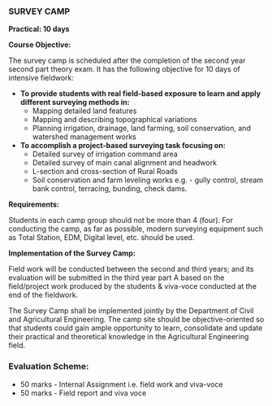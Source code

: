 ### SURVEY CAMP

**Practical: 10 days**

**Course Objective:**

The survey camp is scheduled after the completion of the second year second part theory exam. It has the following objective for 10 days of intensive fieldwork:

* **To provide students with real field-based exposure to learn and apply different surveying methods in:**
    * Mapping detailed land features
    * Mapping and describing topographical variations
    * Planning irrigation, drainage, land farming, soil conservation, and watershed management works
* **To accomplish a project-based surveying task focusing on:**
    * Detailed survey of irrigation command area
    * Detailed survey of main canal alignment and headwork
    * L-section and cross-section of Rural Roads
    * Soil conservation and farm leveling works e.g. - gully control, stream bank control, terracing, bunding, check dams.

**Requirements:**

Students in each camp group should not be more than 4 (four). For conducting the camp, as far as possible, modern surveying equipment such as Total Station, EDM, Digital level, etc. should be used.

**Implementation of the Survey Camp:**

Field work will be conducted between the second and third years; and its evaluation will be submitted in the third year part A based on the field/project work produced by the students & viva-voce conducted at the end of the fieldwork.

The Survey Camp shall be implemented jointly by the Department of Civil and Agricultural Engineering. The camp site should be objective-oriented so that students could gain ample opportunity to learn, consolidate and update their practical and theoretical knowledge in the Agricultural Engineering field.

### Evaluation Scheme:

* 50 marks - Internal Assignment i.e. field work and viva-voce
* 50 marks - Field report and viva voce

